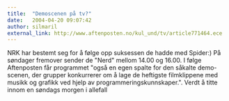 ```yaml
---
title:  "Demoscenen på tv?"
date:   2004-04-20 09:07:42
author: silmaril
external_link: http://www.aftenposten.no/kul_und/tv/article771464.ece
---
```

NRK har bestemt seg for å følge opp suksessen de hadde med Spider:) På
søndager fremover sender de "Nerd" mellom 14.00 og 16.00. I følge
Aftenposten får programmet "også en egen spalte for den såkalte
demo-scenen, der grupper konkurrerer om å lage de heftigste filmklippene
med musikk og grafikk ved hjelp av programmeringskunnskaper.". Verdt å
titte innom en søndags morgen i allefall

